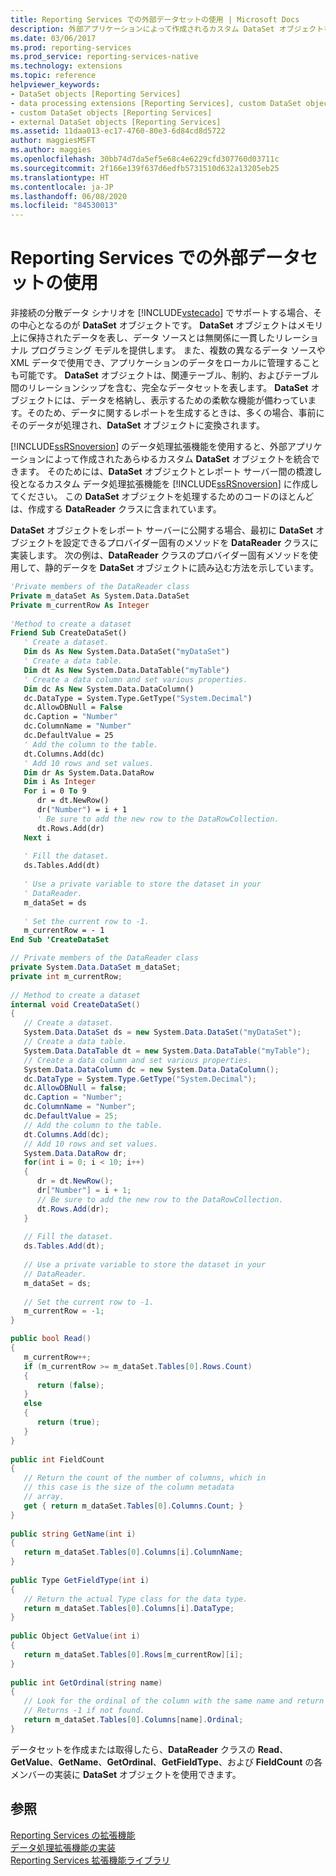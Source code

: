 ```yaml
---
title: Reporting Services での外部データセットの使用 | Microsoft Docs
description: 外部アプリケーションによって作成されるカスタム DataSet オブジェクトを統合できるよう、Reporting Services でカスタムのデータ処理拡張機能を作成します。
ms.date: 03/06/2017
ms.prod: reporting-services
ms.prod_service: reporting-services-native
ms.technology: extensions
ms.topic: reference
helpviewer_keywords:
- DataSet objects [Reporting Services]
- data processing extensions [Reporting Services], custom DataSet objects
- custom DataSet objects [Reporting Services]
- external DataSet objects [Reporting Services]
ms.assetid: 11daa013-ec17-4760-80e3-6d84cd8d5722
author: maggiesMSFT
ms.author: maggies
ms.openlocfilehash: 30bb74d7da5ef5e68c4e6229cfd307760d03711c
ms.sourcegitcommit: 2f166e139f637d6edfb5731510d632a13205eb25
ms.translationtype: HT
ms.contentlocale: ja-JP
ms.lasthandoff: 06/08/2020
ms.locfileid: "84530013"
---
```

# <a name="using-an-external-dataset-with-reporting-services"></a>Reporting Services での外部データセットの使用
  非接続の分散データ シナリオを [!INCLUDE[vstecado](../../../includes/vstecado-md.md)] でサポートする場合、その中心となるのが **DataSet** オブジェクトです。 **DataSet** オブジェクトはメモリ上に保持されたデータを表し、データ ソースとは無関係に一貫したリレーショナル プログラミング モデルを提供します。 また、複数の異なるデータ ソースや XML データで使用でき、アプリケーションのデータをローカルに管理することも可能です。 **DataSet** オブジェクトは、関連テーブル、制約、およびテーブル間のリレーションシップを含む、完全なデータセットを表します。 **DataSet** オブジェクトには、データを格納し、表示するための柔軟な機能が備わっています。そのため、データに関するレポートを生成するときは、多くの場合、事前にそのデータが処理され、**DataSet** オブジェクトに変換されます。  
  
 [!INCLUDE[ssRSnoversion](../../../includes/ssrsnoversion-md.md)] のデータ処理拡張機能を使用すると、外部アプリケーションによって作成されたあらゆるカスタム **DataSet** オブジェクトを統合できます。 そのためには、**DataSet** オブジェクトとレポート サーバー間の橋渡し役となるカスタム データ処理拡張機能を [!INCLUDE[ssRSnoversion](../../../includes/ssrsnoversion-md.md)] に作成してください。 この **DataSet** オブジェクトを処理するためのコードのほとんどは、作成する **DataReader** クラスに含まれています。  
  
 **DataSet** オブジェクトをレポート サーバーに公開する場合、最初に **DataSet** オブジェクトを設定できるプロバイダー固有のメソッドを **DataReader** クラスに実装します。 次の例は、**DataReader** クラスのプロバイダー固有メソッドを使用して、静的データを **DataSet** オブジェクトに読み込む方法を示しています。  
  
```vb  
'Private members of the DataReader class  
Private m_dataSet As System.Data.DataSet  
Private m_currentRow As Integer  
  
'Method to create a dataset  
Friend Sub CreateDataSet()  
   ' Create a dataset.  
   Dim ds As New System.Data.DataSet("myDataSet")  
   ' Create a data table.   
   Dim dt As New System.Data.DataTable("myTable")  
   ' Create a data column and set various properties.   
   Dim dc As New System.Data.DataColumn()  
   dc.DataType = System.Type.GetType("System.Decimal")  
   dc.AllowDBNull = False  
   dc.Caption = "Number"  
   dc.ColumnName = "Number"  
   dc.DefaultValue = 25  
   ' Add the column to the table.   
   dt.Columns.Add(dc)  
   ' Add 10 rows and set values.   
   Dim dr As System.Data.DataRow  
   Dim i As Integer  
   For i = 0 To 9  
      dr = dt.NewRow()  
      dr("Number") = i + 1  
      ' Be sure to add the new row to the DataRowCollection.   
      dt.Rows.Add(dr)  
   Next i  
  
   ' Fill the dataset.  
   ds.Tables.Add(dt)  
  
   ' Use a private variable to store the dataset in your  
   ' DataReader.  
   m_dataSet = ds  
  
   ' Set the current row to -1.  
   m_currentRow = - 1  
End Sub 'CreateDataSet  
```  
  
```csharp  
// Private members of the DataReader class  
private System.Data.DataSet m_dataSet;  
private int m_currentRow;  
  
// Method to create a dataset  
internal void CreateDataSet()  
{  
   // Create a dataset.  
   System.Data.DataSet ds = new System.Data.DataSet("myDataSet");  
   // Create a data table.   
   System.Data.DataTable dt = new System.Data.DataTable("myTable");  
   // Create a data column and set various properties.   
   System.Data.DataColumn dc = new System.Data.DataColumn();   
   dc.DataType = System.Type.GetType("System.Decimal");   
   dc.AllowDBNull = false;   
   dc.Caption = "Number";   
   dc.ColumnName = "Number";   
   dc.DefaultValue = 25;   
   // Add the column to the table.   
   dt.Columns.Add(dc);   
   // Add 10 rows and set values.   
   System.Data.DataRow dr;   
   for(int i = 0; i < 10; i++)  
   {   
      dr = dt.NewRow();   
      dr["Number"] = i + 1;   
      // Be sure to add the new row to the DataRowCollection.   
      dt.Rows.Add(dr);  
   }  
  
   // Fill the dataset.  
   ds.Tables.Add(dt);  
  
   // Use a private variable to store the dataset in your  
   // DataReader.  
   m_dataSet = ds;  
  
   // Set the current row to -1.  
   m_currentRow = -1;  
}  
```  
  
```csharp  
public bool Read()  
{  
   m_currentRow++;  
   if (m_currentRow >= m_dataSet.Tables[0].Rows.Count)   
   {  
      return (false);  
   }   
   else   
   {  
      return (true);  
   }  
}  
  
public int FieldCount  
{  
   // Return the count of the number of columns, which in  
   // this case is the size of the column metadata  
   // array.  
   get { return m_dataSet.Tables[0].Columns.Count; }  
}  
  
public string GetName(int i)  
{  
   return m_dataSet.Tables[0].Columns[i].ColumnName;  
}  
  
public Type GetFieldType(int i)  
{  
   // Return the actual Type class for the data type.  
   return m_dataSet.Tables[0].Columns[i].DataType;  
}  
  
public Object GetValue(int i)  
{  
   return m_dataSet.Tables[0].Rows[m_currentRow][i];  
}  
  
public int GetOrdinal(string name)  
{  
   // Look for the ordinal of the column with the same name and return it.  
   // Returns -1 if not found.  
   return m_dataSet.Tables[0].Columns[name].Ordinal;  
}  
```  
  
 データセットを作成または取得したら、**DataReader** クラスの **Read**、**GetValue**、**GetName**、**GetOrdinal**、**GetFieldType**、および **FieldCount** の各メンバーの実装に **DataSet** オブジェクトを使用できます。  
  
## <a name="see-also"></a>参照  
 [Reporting Services の拡張機能](../../../reporting-services/extensions/reporting-services-extensions.md)   
 [データ処理拡張機能の実装](../../../reporting-services/extensions/data-processing/implementing-a-data-processing-extension.md)   
 [Reporting Services 拡張機能ライブラリ](../../../reporting-services/extensions/reporting-services-extension-library.md)  
  
  
